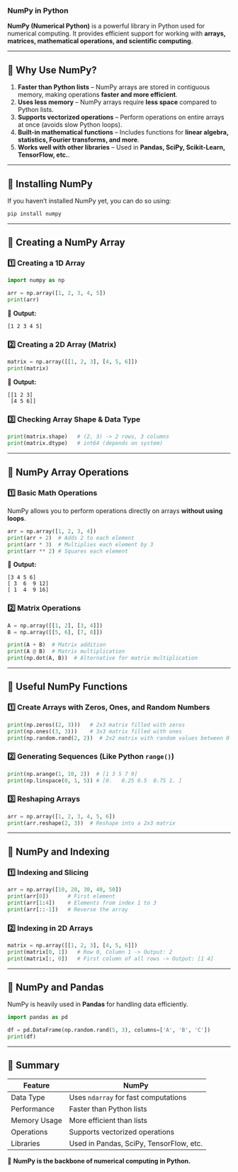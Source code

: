 ### **NumPy in Python**
**NumPy (Numerical Python)** is a powerful library in Python used for numerical computing. It provides efficient support for working with **arrays, matrices, mathematical operations, and scientific computing**.

---

## **🔹 Why Use NumPy?**
1. **Faster than Python lists** – NumPy arrays are stored in contiguous memory, making operations **faster and more efficient**.
2. **Uses less memory** – NumPy arrays require **less space** compared to Python lists.
3. **Supports vectorized operations** – Perform operations on entire arrays at once (avoids slow Python loops).
4. **Built-in mathematical functions** – Includes functions for **linear algebra, statistics, Fourier transforms, and more**.
5. **Works well with other libraries** – Used in **Pandas, SciPy, Scikit-Learn, TensorFlow, etc.**.

---

## **🔹 Installing NumPy**
If you haven’t installed NumPy yet, you can do so using:
```bash
pip install numpy
```

---

## **🔹 Creating a NumPy Array**
### **1️⃣ Creating a 1D Array**
```python
import numpy as np

arr = np.array([1, 2, 3, 4, 5])
print(arr)
```
📌 **Output:**  
```
[1 2 3 4 5]
```

### **2️⃣ Creating a 2D Array (Matrix)**
```python
matrix = np.array([[1, 2, 3], [4, 5, 6]])
print(matrix)
```
📌 **Output:**
```
[[1 2 3]
 [4 5 6]]
```

### **3️⃣ Checking Array Shape & Data Type**
```python
print(matrix.shape)   # (2, 3) -> 2 rows, 3 columns
print(matrix.dtype)   # int64 (depends on system)
```

---

## **🔹 NumPy Array Operations**
### **1️⃣ Basic Math Operations**
NumPy allows you to perform operations directly on arrays **without using loops**.

```python
arr = np.array([1, 2, 3, 4])
print(arr + 2)  # Adds 2 to each element
print(arr * 3)  # Multiplies each element by 3
print(arr ** 2) # Squares each element
```
📌 **Output:**
```
[3 4 5 6]
[ 3  6  9 12]
[ 1  4  9 16]
```

### **2️⃣ Matrix Operations**
```python
A = np.array([[1, 2], [3, 4]])
B = np.array([[5, 6], [7, 8]])

print(A + B)  # Matrix addition
print(A @ B)  # Matrix multiplication
print(np.dot(A, B))  # Alternative for matrix multiplication
```

---

## **🔹 Useful NumPy Functions**
### **1️⃣ Create Arrays with Zeros, Ones, and Random Numbers**
```python
print(np.zeros((2, 3)))   # 2x3 matrix filled with zeros
print(np.ones((3, 3)))    # 3x3 matrix filled with ones
print(np.random.rand(2, 2))  # 2x2 matrix with random values between 0 and 1
```

### **2️⃣ Generating Sequences (Like Python `range()`)**
```python
print(np.arange(1, 10, 2))  # [1 3 5 7 9]
print(np.linspace(0, 1, 5)) # [0.   0.25 0.5  0.75 1. ]
```

### **3️⃣ Reshaping Arrays**
```python
arr = np.array([1, 2, 3, 4, 5, 6])
print(arr.reshape(2, 3))  # Reshape into a 2x3 matrix
```

---

## **🔹 NumPy and Indexing**
### **1️⃣ Indexing and Slicing**
```python
arr = np.array([10, 20, 30, 40, 50])
print(arr[0])      # First element
print(arr[1:4])    # Elements from index 1 to 3
print(arr[::-1])   # Reverse the array
```

### **2️⃣ Indexing in 2D Arrays**
```python
matrix = np.array([[1, 2, 3], [4, 5, 6]])
print(matrix[0, 1])   # Row 0, Column 1 -> Output: 2
print(matrix[:, 0])   # First column of all rows -> Output: [1 4]
```

---

## **🔹 NumPy and Pandas**
NumPy is heavily used in **Pandas** for handling data efficiently.

```python
import pandas as pd

df = pd.DataFrame(np.random.rand(5, 3), columns=['A', 'B', 'C'])
print(df)
```

---

## **🔹 Summary**
| Feature         | NumPy |
|----------------|------------------|
| Data Type      | Uses `ndarray` for fast computations |
| Performance    | Faster than Python lists |
| Memory Usage   | More efficient than lists |
| Operations     | Supports vectorized operations |
| Libraries      | Used in Pandas, SciPy, TensorFlow, etc. |

🚀 **NumPy is the backbone of numerical computing in Python.**  
